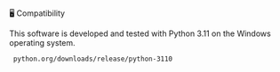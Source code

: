 🖥️ Compatibility

This software is developed and tested with Python 3.11 on the Windows operating system.

     python.org/downloads/release/python-3110
